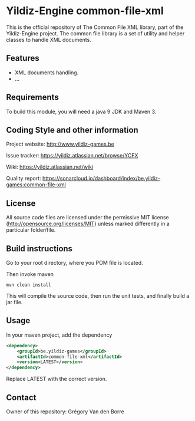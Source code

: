 # Yildiz-Engine common-file-xml

This is the official repository of The Common File XML library, part of the Yildiz-Engine project.
The common file library is a set of utility and helper classes to handle XML documents.

## Features

* XML documents handling.
* ...

## Requirements

To build this module, you will need a java 9 JDK and Maven 3.

## Coding Style and other information

Project website:
http://www.yildiz-games.be

Issue tracker:
https://yildiz.atlassian.net/browse/YCFX

Wiki:
https://yildiz.atlassian.net/wiki

Quality report:
https://sonarcloud.io/dashboard/index/be.yildiz-games:common-file-xml

## License

All source code files are licensed under the permissive MIT license
(http://opensource.org/licenses/MIT) unless marked differently in a particular folder/file.

## Build instructions

Go to your root directory, where you POM file is located.

Then invoke maven

	mvn clean install

This will compile the source code, then run the unit tests, and finally build a jar file.

## Usage

In your maven project, add the dependency

```xml
<dependency>
    <groupId>be.yildiz-games</groupId>
    <artifactId>common-file-xml</artifactId>
    <version>LATEST</version>
</dependency>
```
Replace LATEST with the correct version.

## Contact
Owner of this repository: Grégory Van den Borre
